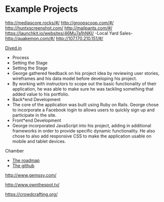 Example Projects
================

http://mediascore.rocks/#/
http://groopscoop.com/#/
http://huntxscreenshot.com/
http://mailpants.com/#/
https://launchkit.io/websites/46Mu7a1hNKI/
-Local Yard Sales-
http://quakemon.com/#/
http://107.170.210.151/#/



[Dived.in](http://Dived.in)
* Process
 * Setting the Stage
 * Setting the Stage
 * George gathered feedback on his project idea by reviewing user stories, wireframes and his data model before developing his project.
 * By working with instructors to scope out the basic functionality of their application, he was able to make sure he was tackling something that added value to his portfolio.
* Back*end Development
 * The core of the application was built using Ruby on Rails. George chose to incorporate a Facebook login to allows users to quickly sign up and participate in the site.
* Front*end Development
 * George incorporated JavaScript into his project, adding in additional frameworks in order to provide specific dynamic functionality. He also chose to also add responsive CSS to make the application usable on mobile and tablet devices.

 Chamber
 * [The roadmap](https://docs.google.com/document/d/1ChmQ4UzuP3FsjRpBFyu3CBTEi_cpAIB2jsUvP3FxMzQ/edit)
 * [The github](https://github.com/teamFlare/Chamber)

 http://www.gemssy.com/

 http://www.ownthespot.tv/

 https://crowdcrafting.org/